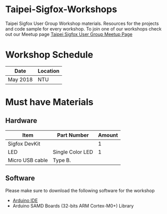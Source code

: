 # Taipei-Sigfox-Workshops
Taipei Sigfox User Group Workshop materials. Resources for the projects and code sample for every workshop.
To join one of our workshops check out our Meetup page [Taipei Sigfox User Group Meetup Page](https://www.meetup.com/Taipei-Sigfox-User-Group/)

# Workshop Schedule
Date | Location 
---------------|------------
May 2018 | NTU

# Must have Materials

## Hardware
Item  | Part Number | Amount 
------------ | -------------|------------
Sigfox DevKit  |  | 1 
LED| Single Color LED | 1 
Micro USB cable | Type B. |


## Software
Please make sure to download the following software for the workshop

- [Arduino IDE](https://www.arduino.cc/en/Main/Software)
- Arduino SAMD Boards (32-bits ARM Cortex-M0+) Library 
